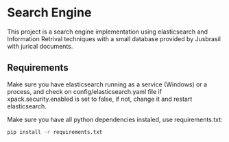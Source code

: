 # Search Engine
This project is a search engine implementation using elasticsearch and Information Retrival techniques with a small database provided by Jusbrasil with jurical documents.

## Requirements
Make sure you have elasticsearch running as a service (Windows) or a process, and check on config/elasticsearch.yaml file if xpack.security.enabled is set to false, if not, change it and restart elasticsearch.

Make sure you have all python dependencies instaled, use requirements.txt:

```bash
pip install -r requirements.txt
```

